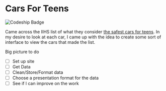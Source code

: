 # Cars For Teens #


![Codeship Badge](https://codeship.com/projects/364df8e0-cbc0-0132-5675-0ab1fdf68077/status?branch=master)
 
Came across the IIHS list of what they consider [the safest cars for teens](http://www.iihs.org/iihs/ratings/vehicles-for-teens). In my desire to look at each car, I came up with the idea to create some sort of interface to view the cars that made the list.

Big picture to do
* [ ] Set up site
* [ ] Get Data
* [ ] Clean/Store/Format data
* [ ] Choose a presentation format for the data
* [ ] See if I can improve on the work
